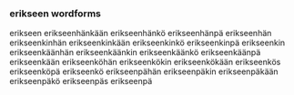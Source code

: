 
### erikseen wordforms

erikseen
erikseenhänkään
erikseenhänkö
erikseenhänpä
erikseenhän
erikseenkinhän
erikseenkinkään
erikseenkinkö
erikseenkinpä
erikseenkin
erikseenkäänhän
erikseenkäänkin
erikseenkäänkö
erikseenkäänpä
erikseenkään
erikseenköhän
erikseenkökin
erikseenkökään
erikseenkös
erikseenköpä
erikseenkö
erikseenpähän
erikseenpäkin
erikseenpäkään
erikseenpäkö
erikseenpäs
erikseenpä

